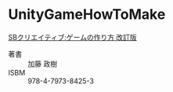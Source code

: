 # UnityGameHowToMake

[SBクリエイティブ:ゲームの作り方 改訂版](http://www.sbcr.jp/products/4797384253.html)

<dl>
    <dt>著書</dt>
    <dd>加藤 政樹</dd>
    <dt>ISBM</dt>
    <dd>978-4-7973-8425-3</dd>
</dl>
